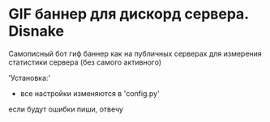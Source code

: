 # GIF баннер для дискорд сервера. Disnake
Самописный бот гиф баннер как на публичных серверах для измерения статистики сервера (без самого активного)

'Установка:'
- все настройки изменяются в 'config.py'

если будут ошибки пиши, отвечу 
